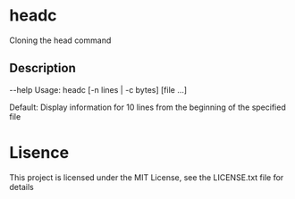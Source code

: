 # headc

Cloning the head command

## Description

--help
Usage: headc [-n lines | -c bytes] [file ...]

Default: Display information for 10 lines from the beginning of the specified file

# Lisence

This project is licensed under the MIT License, see the LICENSE.txt file for details
